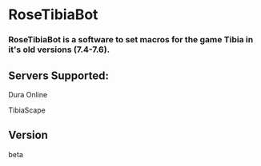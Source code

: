 # RoseTibiaBot

### RoseTibiaBot is a software to set macros for the game Tibia in it's old versions (7.4-7.6).

## Servers Supported:

Dura Online

TibiaScape

## Version

beta
